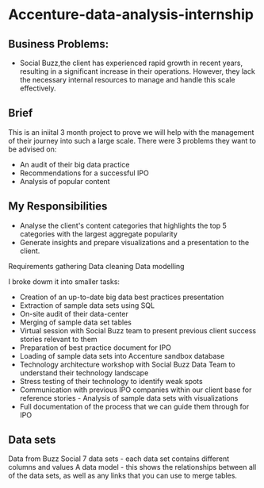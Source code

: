 # Accenture-data-analysis-internship

## Business Problems:

- Social Buzz,the client has experienced rapid growth in recent years, resulting in a significant increase in their operations. However, they lack the necessary internal resources to manage and handle this scale effectively.

## Brief
This is an iniital 3 month project to prove we will help with the management of their journey into such a large scale. 
There were 3 problems they want to be advised on:
- An audit of their big data practice
- Recommendations for a successful IPO
- Analysis of popular content

## My Responsibilities
- Analyse the client's content categories that highlights the top 5 categories with the largest aggregate popularity
- Generate insights and prepare visualizations and a presentation to the client.

Requirements gathering
Data cleaning
Data modelling

I broke dowm it into smaller tasks:
- Creation of an up-to-date big data best practices presentation
- Extraction of sample data sets using SQL
- On-site audit of their data-center
- Merging of sample data set tables
- Virtual session with Social Buzz team to present previous client success stories relevant
to them
- Preparation of best practice document for IPO
- Loading of sample data sets into Accenture sandbox database
- Technology architecture workshop with Social Buzz Data Team to understand their
technology landscape
- Stress testing of their technology to identify weak spots
- Communication with previous IPO companies within our client base for reference stories -
Analysis of sample data sets with visualizations
- Full documentation of the process that we can guide them through for IPO

## Data sets
Data from Buzz Social
7 data sets - each data set contains different columns and values
A data model - this shows the relationships between all of the data sets, as well as any links that you can use to merge tables.
